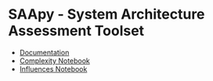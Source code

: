 # SAApy - System Architecture Assessment Toolset

* [Documentation](docs/index.md)
* [Complexity Notebook](notebooks/complexity.ipynb)
* [Influences Notebook](notebooks/influences.ipynb)